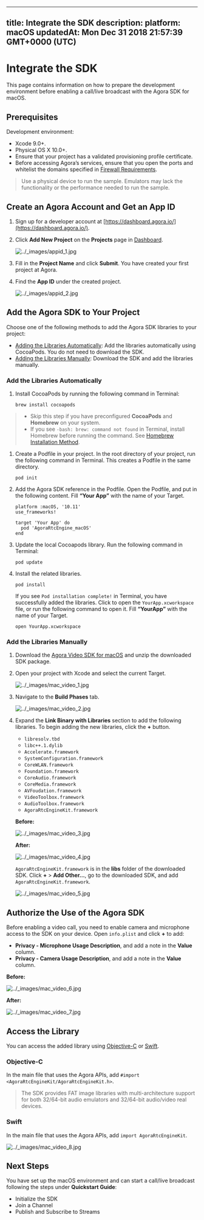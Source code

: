 
---
title: Integrate the SDK
description: 
platform: macOS
updatedAt: Mon Dec 31 2018 21:57:39 GMT+0000 (UTC)
---
# Integrate the SDK
This page contains information on how to prepare the development environment before enabling a call/live broadcast with the Agora SDK for macOS.

## Prerequisites

Development environment:
- Xcode 9.0+.
- Physical OS X 10.0+.
- Ensure that your project has a validated provisioning profile certificate.
- Before accessing Agora’s services, ensure that you open the ports and whitelist the domains specified in [Firewall Requirements](../../en/Agora%20Platform/firewall.md).

> Use a physical device to run the sample. Emulators may lack the functionality or the performance needed to run the sample.

## Create an Agora Account and Get an App ID

1. Sign up for a developer account at [https://dashboard.agora.io/](https://dashboard.agora.io/).

2. Click **Add New Project** on the **Projects** page in [Dashboard](https://dashboard.agora.io/).

   <img alt="../_images/appid_1.jpg" src="https://web-cdn.agora.io/docs-files/en/appid_1.jpg" />

3. Fill in the **Project Name** and click **Submit**. You have created your first project at Agora.

4. Find the **App ID** under the created project.

   <img alt="../_images/appid_2.jpg" src="https://web-cdn.agora.io/docs-files/en/appid_2.jpg" />

## Add the Agora SDK to Your Project

Choose one of the following methods to add the Agora SDK libraries to your project:

- [Adding the Libraries Automatically](#auto-add): Add the libraries automatically using CocoaPods. You do not need to download the SDK.
- [Adding the Libraries Manually](#man-add): Download the SDK and add the libraries manually.

### <a name = "auto-add"></a>Add the Libraries Automatically

1. Install CocoaPods by running the following command in Terminal:

   ```
   brew install cocoapods
   ```

 > - Skip this step if you have preconfigured **CocoaPods** and **Homebrew** on your system.
 > - If you see `-bash: brew: command not found` in Terminal, install Homebrew before running the command. See [Homebrew Installation Method](http://brew.sh/index.html).

1. Create a Podfile in your project. In the root directory of your project, run the following command in Terminal. This creates a Podfile in the same directory.

   ```
   pod init
   ```

2. Add the Agora SDK reference in the Podfile. Open the Podfile, and put in the following content. Fill **“Your App”** with the name of your Target.

   ```
   platform :macOS, '10.11'
   use_frameworks!
   
   target 'Your App' do
     pod 'AgoraRtcEngine_macOS'
   end
   ```

3. Update the local Cocoapods library. Run the following command in Terminal:

   ```
   pod update
   ```

4. Install the related libraries.

   ```
   pod install
   ```

   If you see `Pod installation complete!` in Terminal, you have successfully added the libraries. Click to open the `YourApp.xcworkspace` file, or run the following command to open it. Fill **“YourApp”** with the name of your Target.

   ```
   open YourApp.xcworkspace
   ```

### <a name = "man-add"></a>Add the Libraries Manually

1. Download the [Agora Video SDK for macOS](https://docs.agora.io/en/Agora%20Platform/downloads) and unzip the downloaded SDK package.

2. Open your project with Xcode and select the current Target.

   <img alt="../_images/mac_video_1.jpg" src="https://web-cdn.agora.io/docs-files/en/mac_video_1.jpg" />

3. Navigate to the **Build Phases** tab.

   <img alt="../_images/mac_video_2.jpg" src="https://web-cdn.agora.io/docs-files/en/mac_video_2.jpg" />

4. Expand the **Link Binary with Libraries** section to add the following libraries. To begin adding the new libraries, click the **+** button.

   - `libresolv.tbd`
   - `libc++.1.dylib`
   - `Accelerate.framework`
   - `SystemConfiguration.framework`
   - `CoreWLAN.framework`
   - `Foundation.framework`
   - `CoreAudio.framework`
   - `CoreMedia.framework`
   - `AVFoudation.framework`
   - `VideoToolbox.framework`
   - `AudioToolbox.framework`
   - `AgoraRtcEngineKit.framework`

   **Before:**

   <img alt="../_images/mac_video_3.jpg" src="https://web-cdn.agora.io/docs-files/en/mac_video_3.jpg" />

   **After:**

   <img alt="../_images/mac_video_4.jpg" src="https://web-cdn.agora.io/docs-files/en/mac_video_4.jpg" />

   `AgoraRtcEngineKit.framework` is in the **libs** folder of the downloaded SDK. Click **+** \> **Add Other…**, go to the downloaded SDK, and add `AgoraRtcEngineKit.framework`.

   <img alt="../_images/mac_video_5.jpg" src="https://web-cdn.agora.io/docs-files/en/mac_video_5.jpg" />

## Authorize the Use of the Agora SDK

Before enabling a video call, you need to enable camera and microphone access to the SDK on your device. Open `info.plist` and click **+** to add:

- **Privacy - Microphone Usage Description**, and add a note in the **Value** column.
- **Privacy - Camera Usage Description**, and add a note in the **Value** column.

**Before:**

<img alt="../_images/mac_video_6.jpg" src="https://web-cdn.agora.io/docs-files/en/mac_video_6.jpg" />

**After:**

<img alt="../_images/mac_video_7.jpg" src="https://web-cdn.agora.io/docs-files/en/mac_video_7.jpg" />

## Access the Library

You can access the added library using [Objective-C](#oc) or [Swift](#swift).

### <a name = "oc"></a>Objective-C

In the main file that uses the Agora APIs, add `#import <AgoraRtcEngineKit/AgoraRtcEngineKit.h>`.

> The SDK provides FAT image libraries with multi-architecture support for both 32/64-bit audio emulators and 32/64-bit audio/video real devices.

### <a name = "swift"></a>Swift

In the main file that uses the Agora APIs, add `import AgoraRtcEngineKit`.

<img alt="../_images/mac_video_8.jpg" src="https://web-cdn.agora.io/docs-files/en/mac_video_8.jpg" />

## Next Steps

You have set up the macOS environment and can start a call/live broadcast following the steps under **Quickstart Guide**:

- Initialize the SDK
- Join a Channel
- Publish and Subscribe to Streams
